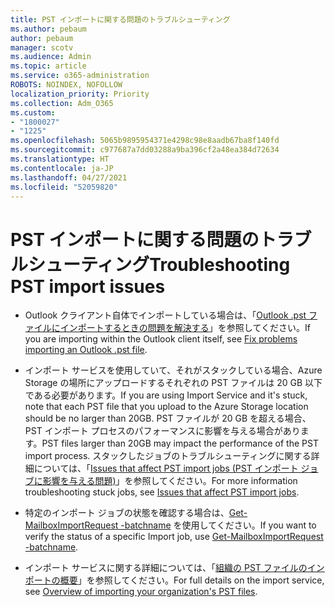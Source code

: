 ```yaml
---
title: PST インポートに関する問題のトラブルシューティング
ms.author: pebaum
author: pebaum
manager: scotv
ms.audience: Admin
ms.topic: article
ms.service: o365-administration
ROBOTS: NOINDEX, NOFOLLOW
localization_priority: Priority
ms.collection: Adm_O365
ms.custom:
- "1800027"
- "1225"
ms.openlocfilehash: 5065b9895954371e4298c98e8aadb67ba8f140fd
ms.sourcegitcommit: c977687a7dd03288a9ba396cf2a48ea384d72634
ms.translationtype: HT
ms.contentlocale: ja-JP
ms.lasthandoff: 04/27/2021
ms.locfileid: "52059820"
---
```

# <a name="troubleshooting-pst-import-issues"></a><span data-ttu-id="3bc1a-102">PST インポートに関する問題のトラブルシューティング</span><span class="sxs-lookup"><span data-stu-id="3bc1a-102">Troubleshooting PST import issues</span></span>

- <span data-ttu-id="3bc1a-103">Outlook クライアント自体でインポートしている場合は、「[Outlook .pst ファイルにインポートするときの問題を解決する](https://support.office.com/article/Fix-problems-importing-an-Outlook-pst-file-2d2e50dc-5c36-4ab2-ab50-f1be733b3d6e)」を参照してください。</span><span class="sxs-lookup"><span data-stu-id="3bc1a-103">If you are importing within the Outlook client itself, see [Fix problems importing an Outlook .pst file](https://support.office.com/article/Fix-problems-importing-an-Outlook-pst-file-2d2e50dc-5c36-4ab2-ab50-f1be733b3d6e).</span></span>

- <span data-ttu-id="3bc1a-104">インポート サービスを使用していて、それがスタックしている場合、Azure Storage の場所にアップロードするそれぞれの PST ファイルは 20 GB 以下である必要があります。</span><span class="sxs-lookup"><span data-stu-id="3bc1a-104">If you are using Import Service and it's stuck, note that each PST file that you upload to the Azure Storage location should be no larger than 20GB.</span></span> <span data-ttu-id="3bc1a-105">PST ファイルが 20 GB を超える場合、PST インポート プロセスのパフォーマンスに影響を与える場合があります。</span><span class="sxs-lookup"><span data-stu-id="3bc1a-105">PST files larger than 20GB may impact the performance of the PST import process.</span></span> <span data-ttu-id="3bc1a-106">スタックしたジョブのトラブルシューティングに関する詳細については、「[Issues that affect PST import jobs (PST インポート ジョブに影響を与える問題)](https://docs.microsoft.com/office365/troubleshoot/pst-import-service/issues-with-pst-import-job)」を参照してください。</span><span class="sxs-lookup"><span data-stu-id="3bc1a-106">For more information troubleshooting stuck jobs, see [Issues that affect PST import jobs](https://docs.microsoft.com/office365/troubleshoot/pst-import-service/issues-with-pst-import-job).</span></span>

- <span data-ttu-id="3bc1a-107">特定のインポート ジョブの状態を確認する場合は、[Get-MailboxImportRequest -batchname](https://docs.microsoft.com/powershell/module/exchange/mailboxes/get-mailboximportrequest) を使用してください。</span><span class="sxs-lookup"><span data-stu-id="3bc1a-107">If you want to verify the status of a specific Import job, use [Get-MailboxImportRequest -batchname](https://docs.microsoft.com/powershell/module/exchange/mailboxes/get-mailboximportrequest).</span></span>

- <span data-ttu-id="3bc1a-108">インポート サービスに関する詳細については、「[組織の PST ファイルのインポートの概要](https://docs.microsoft.com/microsoft-365/compliance/importing-pst-files-to-office-365?view=o365-worldwide)」を参照してください。</span><span class="sxs-lookup"><span data-stu-id="3bc1a-108">For full details on the import service, see [Overview of importing your organization's PST files](https://docs.microsoft.com/microsoft-365/compliance/importing-pst-files-to-office-365?view=o365-worldwide).</span></span>
